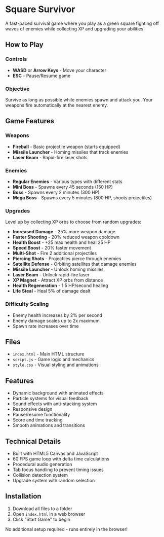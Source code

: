 # Square Survivor

A fast-paced survival game where you play as a green square fighting off waves of enemies while collecting XP and upgrading your abilities.

## How to Play

### Controls
- **WASD** or **Arrow Keys** - Move your character
- **ESC** - Pause/Resume game

### Objective
Survive as long as possible while enemies spawn and attack you. Your weapons fire automatically at the nearest enemy.

## Game Features

### Weapons
- **Fireball** - Basic projectile weapon (starts equipped)
- **Missile Launcher** - Homing missiles that track enemies
- **Laser Beam** - Rapid-fire laser shots

### Enemies
- **Regular Enemies** - Various types with different stats
- **Mini Boss** - Spawns every 45 seconds (150 HP)
- **Boss** - Spawns every 2 minutes (300 HP)
- **Mega Boss** - Spawns every 5 minutes (800 HP, shoots projectiles)

### Upgrades
Level up by collecting XP orbs to choose from random upgrades:

- **Increased Damage** - 25% more weapon damage
- **Faster Shooting** - 20% reduced weapon cooldown
- **Health Boost** - +25 max health and heal 25 HP
- **Speed Boost** - 20% faster movement
- **Multi-Shot** - Fire 2 additional projectiles
- **Piercing Shots** - Projectiles pierce through enemies
- **Satellite Defense** - Orbiting satellites that damage enemies
- **Missile Launcher** - Unlock homing missiles
- **Laser Beam** - Unlock rapid-fire laser
- **XP Magnet** - Attract XP orbs from distance
- **Health Regeneration** - 1.5 HP/second healing
- **Life Steal** - Heal 5% of damage dealt

### Difficulty Scaling
- Enemy health increases by 2% per second
- Enemy damage scales up to 2x maximum
- Spawn rate increases over time

## Files

- `index.html` - Main HTML structure
- `script.js` - Game logic and mechanics
- `style.css` - Visual styling and animations

## Features

- Dynamic background with animated effects
- Particle systems for visual feedback
- Sound effects with anti-stacking system
- Responsive design
- Pause/resume functionality
- Score and time tracking
- Smooth animations and transitions

## Technical Details

- Built with HTML5 Canvas and JavaScript
- 60 FPS game loop with delta time calculations
- Procedural audio generation
- Tab focus handling to prevent timing issues
- Collision detection system
- Upgrade system with random selection

## Installation

1. Download all files to a folder
2. Open `index.html` in a web browser
3. Click "Start Game" to begin

No additional setup required - runs entirely in the browser!